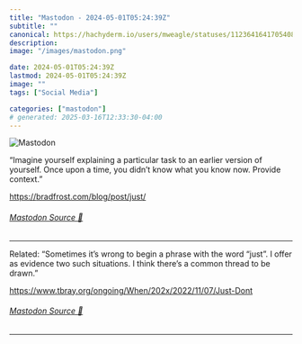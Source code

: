 ```yaml
---
title: "Mastodon - 2024-05-01T05:24:39Z"
subtitle: ""
canonical: https://hachyderm.io/users/mweagle/statuses/112364164170540808
description:
image: "/images/mastodon.png"

date: 2024-05-01T05:24:39Z
lastmod: 2024-05-01T05:24:39Z
image: ""
tags: ["Social Media"]

categories: ["mastodon"]
# generated: 2025-03-16T12:33:30-04:00
---
```

![Mastodon](/images/mastodon.png)

<p>“Imagine yourself explaining a particular task to an earlier version of yourself. Once upon a time, you didn’t know what you know now. Provide context.”</p><p><a href="https://bradfrost.com/blog/post/just/" target="_blank" rel="nofollow noopener noreferrer" translate="no"><span class="invisible">https://</span><span class="">bradfrost.com/blog/post/just/</span><span class="invisible"></span></a></p>


###### [Mastodon Source 🐘](https://hachyderm.io/@mweagle/112364164170540808)

___

<p>Related: “Sometimes it’s wrong to begin a phrase with the word “just”. I offer as evidence two such situations. I think there’s a common thread to be drawn.”</p><p><a href="https://www.tbray.org/ongoing/When/202x/2022/11/07/Just-Dont" target="_blank" rel="nofollow noopener noreferrer" translate="no"><span class="invisible">https://www.</span><span class="ellipsis">tbray.org/ongoing/When/202x/20</span><span class="invisible">22/11/07/Just-Dont</span></a></p>


###### [Mastodon Source 🐘](https://hachyderm.io/@mweagle/112364168005200611)

___
